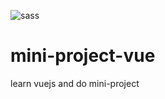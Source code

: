 ![sass](https://user-images.githubusercontent.com/59051643/124556561-459f7d80-dded-11eb-966f-ea78b2c06206.PNG)
# mini-project-vue
learn vuejs and do mini-project
